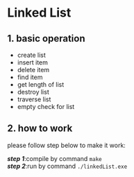 # Linked List

## 1. basic operation
- create list  
- insert item
- delete item
- find item
- get length of list
- destroy list
- traverse list
- empty check for list

## 2. how to work
please follow step below to make it work:

__*step 1*__:compile by command `make`  
__*step 2*__:run by command `./linkedList.exe`